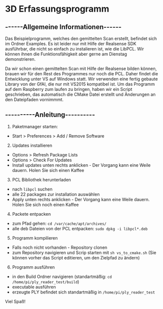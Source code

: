 # 3D Erfassungsprogramm

## ------Allgemeine Informationen------

Das Beispielprogramm, welches den gemittelten Scan erstellt, befindet sich im Ordner Examples. Es ist 
leider nur mit Hilfe der Realsense SDK ausführbar, die nicht so einfach zu instalieren ist, wie die LibPCL.
Wir können ihnen die Funktionsfähigkeit aber gerne am Dienstag demonstrieren.

Da wir schon einen gemittelten Scan mit Hilfe der Realsense bilden können, brauen wir für den Rest des 
Programmes nur noch die PCL. Daher findet die Entwicklung unter VS auf Windows statt. Wir verwenden eine 
fertig gebaute Library von der GfAI, die nur mit VS2015 kompatibel ist. Um das Programm auf dem Raspberry 
zum laufen zu bringen, haben wir ein Script geschrieben, das automatisch die CMake Datei erstellt und 
Änderungen an den Dateipfaden vornimmmt.


## ----------Anleitung----------

1. Paketmanager starten:
- Start > Preferences > Add / Remove Software

2. Updates installieren
- Options > Refresh Package Lists
- Options > Check For Updates
- Install updates unten rechts anklicken - Der Vorgang kann eine Weile dauern. Holen Sie sich einen Kaffee

3. PCL Bibliothek herunterladen
- nach `libpcl` suchen
- alle 22 packages zur installation auswählen
- Apply unten rechts anklicken - Der Vorgang kann eine Weile dauern. Holen Sie sich noch einen Kaffee

4. Packete entpacken
- zum Pfad gehen: `cd /var/cache/apt/archives/`
- alle deb Dateien von der PCL entpacken: `sudo dpkg -i libpcl*.deb`

5. Programm kompilieren
- Falls noch nicht vorhanden - Repository clonen
- zum Repository navigieren und Scrip starten mit `sh vs_to_cmake.sh`
  (Sie können vorher das Script editieren, um den Zielpfad zu ändern)

6. Programm ausführen
- in den Build Ordner navigieren (standartmäßig: `cd /home/pi/ply_reader_test/build`)
- executable ausführen
- erzeugte PLY befindet sich standartmäßig in `/home/pi/ply_reader_test`

Viel Spaß!
